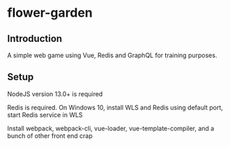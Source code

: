 # flower-garden

## Introduction

A simple web game using Vue, Redis and GraphQL for training purposes.

## Setup

NodeJS version 13.0+ is required

Redis is required.  On Windows 10, install WLS and Redis using default port, start Redis service in WLS

Install webpack, webpack-cli, vue-loader, vue-template-compiler, and a bunch of other front end crap


